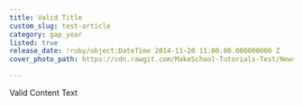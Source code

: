 ```yaml
---
title: Valid Title
custom_slug: test-article
category: gap_year
listed: true
release_date: !ruby/object:DateTime 2014-11-20 11:00:00.000000000 Z
cover_photo_path: https://cdn.rawgit.com/MakeSchool-Tutorials-Test/News_Tests/f5365fb98604f0e4adb7cb8a971c5f6fab495abb/c02a8641-5d98-497a-abd1-03cdd7f9105e/cover_photo.jpeg

---
```

Valid Content Text